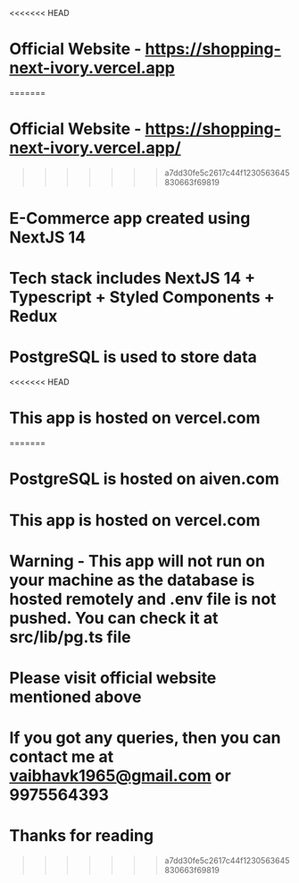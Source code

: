 <<<<<<< HEAD
# Official Website - https://shopping-next-ivory.vercel.app
=======
# Official Website - https://shopping-next-ivory.vercel.app/
>>>>>>> a7dd30fe5c2617c44f1230563645830663f69819

# E-Commerce app created using NextJS 14

# Tech stack includes NextJS 14 + Typescript + Styled Components + Redux

# PostgreSQL is used to store data

<<<<<<< HEAD
# This app is hosted on vercel.com
=======
# PostgreSQL is hosted on aiven.com

# This app is hosted on vercel.com

# Warning - This app will not run on your machine as the database is hosted remotely and .env file is not pushed. You can check it at src/lib/pg.ts file

# Please visit official website mentioned above

# If you got any queries, then you can contact me at vaibhavk1965@gmail.com or 9975564393

# Thanks for reading
>>>>>>> a7dd30fe5c2617c44f1230563645830663f69819
